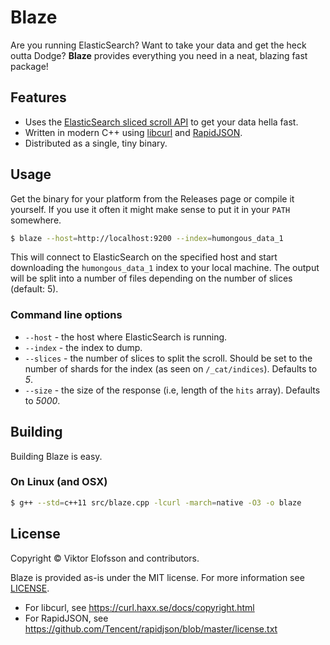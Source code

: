 # Blaze

Are you running ElasticSearch? Want to take your data and get the heck outta
Dodge? **Blaze** provides everything you need in a neat, blazing fast package!


## Features

 - Uses the [ElasticSearch sliced scroll API](https://www.elastic.co/guide/en/elasticsearch/reference/current/search-request-scroll.html) to get your data hella fast.
 - Written in modern C++ using [libcurl](https://github.com/curl/curl) and [RapidJSON](https://github.com/Tencent/RapidJSON).
 - Distributed as a single, tiny binary.


## Usage

Get the binary for your platform from the Releases page or compile it yourself. If you use it often it might make sense to put it in your `PATH` somewhere.

```sh
$ blaze --host=http://localhost:9200 --index=humongous_data_1
```

This will connect to ElasticSearch on the specified host and start downloading the `humongous_data_1` index to your local machine. The output will be split into a number of files depending on the number of slices (default: 5).


### Command line options

 - `--host` - the host where ElasticSearch is running.
 - `--index` - the index to dump.
 - `--slices` - the number of slices to split the scroll. Should be set to the number of shards for the index (as seen on `/_cat/indices`). Defaults to *5*.
 - `--size` - the size of the response (i.e, length of the `hits` array). Defaults to *5000*.


## Building

Building Blaze is easy.

### On Linux (and OSX)

```sh
$ g++ --std=c++11 src/blaze.cpp -lcurl -march=native -O3 -o blaze
```


## License

Copyright © Viktor Elofsson and contributors.

Blaze is provided as-is under the MIT license. For more information see [LICENSE](https://github.com/vktr/blaze/blob/master/LICENSE).

 - For libcurl, see https://curl.haxx.se/docs/copyright.html 
 - For RapidJSON, see https://github.com/Tencent/rapidjson/blob/master/license.txt
